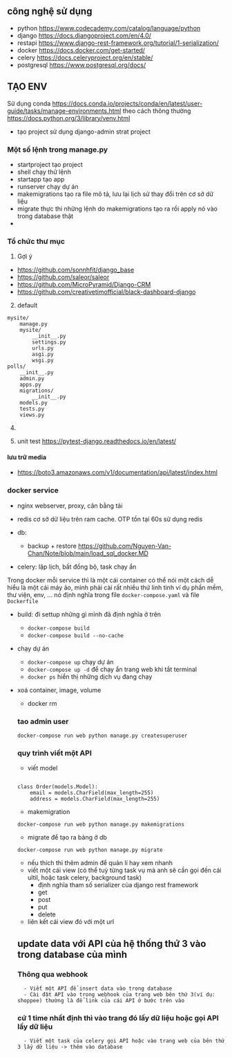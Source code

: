 ## công nghệ sử dụng 
- python https://www.codecademy.com/catalog/language/python
- django https://docs.djangoproject.com/en/4.0/ 
- restapi  https://www.django-rest-framework.org/tutorial/1-serialization/
- docker https://docs.docker.com/get-started/
- celery https://docs.celeryproject.org/en/stable/
- postgresql https://www.postgresql.org/docs/


## TẠO ENV 
Sử dụng conda
https://docs.conda.io/projects/conda/en/latest/user-guide/tasks/manage-environments.html
theo cách thông thường 
https://docs.python.org/3/library/venv.html
- tạo project sử dụng django-admin strat project 

### Một số lệnh trong manage.py 
- startproject tạo project 
- shell chạy thử lệnh 
- startapp tạo app 
- runserver chạy dự án 
- makemigrations tạo ra file mô tả, lưu lại lịch sử thay đổi trên cơ sở dữ liệu 
- migrate thực thi những lệnh do makemigrations tạo ra rồi apply nó vào trong database thật 
-

### Tổ chức thư mục 

1. Gợi ý 
- https://github.com/sonnhfit/django_base
- https://github.com/saleor/saleor
- https://github.com/MicroPyramid/Django-CRM
- https://github.com/creativetimofficial/black-dashboard-django

2. default 
```
mysite/
    manage.py
    mysite/
        __init__.py
        settings.py
        urls.py
        asgi.py
        wsgi.py
polls/
    __init__.py
    admin.py
    apps.py
    migrations/
        __init__.py
    models.py
    tests.py
    views.py
```

4.

5. unit test https://pytest-django.readthedocs.io/en/latest/

#### lưu trữ media 
- https://boto3.amazonaws.com/v1/documentation/api/latest/index.html


### docker service 
- nginx webserver, proxy, cân bằng tải
- redis cơ sở dữ liệu trên ram cache. OTP tồn tại 60s sử dụng redis 
- db: 
    - backup + restore https://github.com/Nguyen-Van-Chan/Note/blob/main/load_sql_docker.MD

- celery: lập lịch, bất đồng bộ, task chạy ẩn 


Trong docker mỗi service thì là một cái container có thể nói một cách dễ  hiểu là một cái máy ảo, mình phải cài rất nhiều thứ linh tinh ví dụ phần mềm, thư viện, env, ... nó định nghĩa trong file `docker-compose.yaml` và file `Dockerfile`


- build: đi settup những gì mình đã định nghĩa ở trên 

    - `docker-compose build`
    - `docker-compose build --no-cache`
- chạy dự án 
    - `docker-compose up` chạy dự án 
    - `docker-compose up -d` để chạy ẩn trang web khi tắt terminal 
    - `docker ps` hiển thị những dịch vụ đang chạy 
- xoá container, image, volume 
    - docker rm <container id>
    
    ### tao admin user 
    ```
    docker-compose run web python manage.py createsuperuser
    ```
    
    ### quy trình viết một API 
    - viết model 
    
    ```
    
    class Order(models.Model):
        email = models.CharField(max_length=255)
        address = models.CharField(max_length=255)

    ```
    - makemigration 
    ```
    docker-compose run web python manage.py makemigrations
    ```
    - migrate để tạo ra bảng ở db 
    ```
    docker-compose run web python manage.py migrate
    ```
    - nếu thích thì thêm admin để quản lí hay xem nhanh 
    - viết một cái view (có thể tuỳ từng task vụ mà anh sẽ cần gọi đến cái ultil, hoặc task celery, background task)
        - định nghĩa tham số serializer của django rest framework 
        - get 
        - post 
        - put 
        - delete 
    - liên kết cái view đó với một url 
    
    
    
    ## update data với API của hệ thống thứ 3 vào trong database của mình 
    
    ### Thông qua webhook 
        - Viết một API để insert data vào trong database 
        - Cài đặt API vào trong webhook của trang web bên thứ 3(ví dụ: shoppee) thường là để link của cái API ở bước trên vào 
    
    
    ### cứ 1 time nhất định thì vào trang đó lấy dữ liệu hoặc gọi API lấy dữ liệu 
        - Viết một task của celery gọi API hoặc vào trang web của bên thứ 3 lấy dữ liệu -> thêm vào database 

    
    
    
    
    
    



